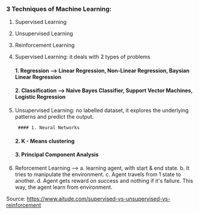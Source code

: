 ### 3 Techniques of Machine Learning:

1. Supervised Learning
2. Unsupervised Learning
3. Reinforcement Learning

1. Supervised Learning: it deals with 2 types of problems
	
	#### 1. Regression --> Linear Regression, Non-Linear Regression, Baysian Linear Regression
	#### 2. Classification --> Naive Bayes Classifier, Support Vector Machines, Logistic Regression

2. Unsupervised Learning: no labelled dataset, it explores the underlying patterns and predict the output.

        #### 1. Neural Networks
	#### 2. K - Means clustering
	#### 3. Principal Component Analysis

3. Reforcement Learning --> 
	a. learning agent, with start & end state. 
	b. It tries to manipulate the environment. 
	c. Agent travels from 1 state to another.
        d. Agent gets reward on success and nothing if it's failure. This way, the agent learn from environment.

Source: https://www.aitude.com/supervised-vs-unsupervised-vs-reinforcement
